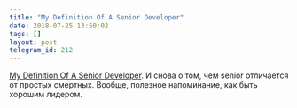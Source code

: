 ```yaml
---
title: "My Definition Of A Senior Developer"
date: 2018-07-25 13:50:02
tags: []
layout: post
telegram_id: 212
---
```


[My Definition Of A Senior Developer](https://dev.to/mokkapps/my-definition-of-a-senior-developer-3k8l). И снова о том, чем senior отличается от простых смертных. Вообще, полезное напоминание, как быть хорошим лидером.
